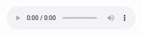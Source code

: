 <audio controls> <source src="https://www.bmw9t.github.io/MP3s/blue_sirens.mp3" type="audio/mpeg"> <source src="/ogg/blue_sirens.ogg" type="audio/ogg"> Your browser does not support this audio format. </audio>

